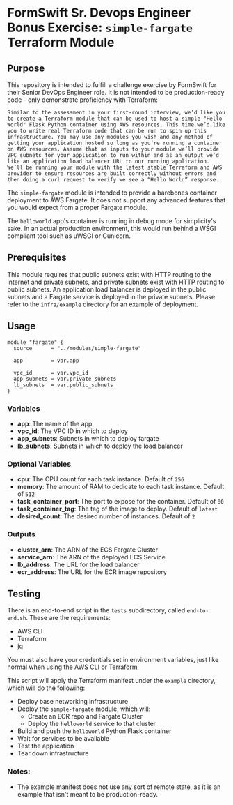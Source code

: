 # FormSwift Sr. Devops Engineer Bonus Exercise: `simple-fargate` Terraform Module

## Purpose
This repository is intended to fulfill a challenge exercise by FormSwift for their Senior DevOps Engineer role. It is not intended to be production-ready code - only demonstrate proficiency with Terraform:

```
Similar to the assessment in your first-round interview, we’d like you to create a Terraform module that can be used to host a simple "Hello World" Flask Python container using AWS resources. This time we’d like you to write real Terraform code that can be run to spin up this infrastructure. You may use any modules you wish and any method of getting your application hosted so long as you’re running a container on AWS resources. Assume that as inputs to your module we’ll provide VPC subnets for your application to run within and as an output we’d like an application load balancer URL to our running application. We’ll be running your module with the latest stable Terraform and AWS provider to ensure resources are built correctly without errors and then doing a curl request to verify we see a “Hello World” response.
```

The `simple-fargate` module is intended to provide a barebones container deployment to AWS Fargate. It does not support any advanced features that you would expect from a proper Fargate module.

The `helloworld` app's container is running in debug mode for simplicity's sake. In an actual production environment, this would run behind a WSGI compliant tool such as uWSGI or Gunicorn.

## Prerequisites
This module requires that public subnets exist with HTTP routing to the internet and private subnets, and private subnets exist with HTTP routing to public subnets. An application load balancer is deployed in the public subnets and a Fargate service is deployed in the private subnets. Please refer to the `infra/example` directory for an example of deployment.

## Usage
```
module "fargate" {
  source      = "../modules/simple-fargate"

  app         = var.app

  vpc_id      = var.vpc_id
  app_subnets = var.private_subnets
  lb_subnets  = var.public_subnets
}
```
### Variables
- **app**: The name of the app
- **vpc_id**: The VPC ID in which to deploy
- **app_subnets**: Subnets in which to deploy fargate
- **lb_subnets**: Subnets in which to deploy the load balancer

### Optional Variables
- **cpu**: The CPU count for each task instance. Default of `256`
- **memory**: The amount of RAM to dedicate to each task instance. Default of `512`
- **task_container_port**: The port to expose for the container. Default of `80`
- **task_container_tag**: The tag of the image to deploy. Default of `latest`
- **desired_count**: The desired number of instances. Default of `2`

### Outputs
- **cluster_arn**: The ARN of the ECS Fargate Cluster
- **service_arn**: The ARN of the deployed ECS Service
- **lb_address**: The URL for the load balancer
- **ecr_address**: The URL for the ECR image repository

## Testing
There is an end-to-end script in the `tests` subdirectory, called `end-to-end.sh`. These are the requirements:
- AWS CLI
- Terraform
- jq

You must also have your credentials set in environment variables, just like normal when using the AWS CLI or Terraform

This script will apply the Terraform manifest under the `example` directory, which will do the following:
- Deploy base networking infrastructure
- Deploy the `simple-fargate` module, which will:
    - Create an ECR repo and Fargate Cluster
    - Deploy the `helloworld` service to that cluster
- Build and push the `helloworld` Python Flask container
- Wait for services to be available
- Test the application
- Tear down infrastructure

### Notes:
- The example manifest does not use any sort of remote state, as it is an example that isn't meant to be production-ready.
